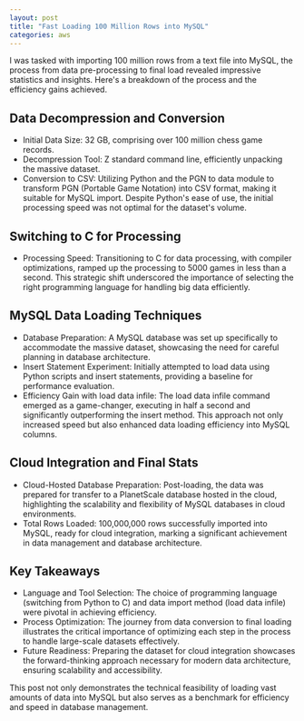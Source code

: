 ```yaml
---
layout: post
title: "Fast Loading 100 Million Rows into MySQL"
categories: aws
---
```


I was tasked with importing 100 million rows from a text file into MySQL, the process from data pre-processing to final load revealed impressive statistics and insights. Here's a breakdown of the process and the efficiency gains achieved.

## Data Decompression and Conversion
- Initial Data Size: 32 GB, comprising over 100 million chess game records.
- Decompression Tool: Z standard command line, efficiently unpacking the massive dataset.
- Conversion to CSV: Utilizing Python and the PGN to data module to transform PGN (Portable Game Notation) into CSV format, making it suitable for MySQL import. Despite Python's ease of use, the initial processing speed was not optimal for the dataset's volume.

## Switching to C for Processing
- Processing Speed: Transitioning to C for data processing, with compiler optimizations, ramped up the processing to 5000 games in less than a second. This strategic shift underscored the importance of selecting the right programming language for handling big data efficiently.

## MySQL Data Loading Techniques
- Database Preparation: A MySQL database was set up specifically to accommodate the massive dataset, showcasing the need for careful planning in database architecture.
- Insert Statement Experiment: Initially attempted to load data using Python scripts and insert statements, providing a baseline for performance evaluation.
- Efficiency Gain with load data infile: The load data infile command emerged as a game-changer, executing in half a second and significantly outperforming the insert method. This approach not only increased speed but also enhanced data loading efficiency into MySQL columns.

## Cloud Integration and Final Stats
- Cloud-Hosted Database Preparation: Post-loading, the data was prepared for transfer to a PlanetScale database hosted in the cloud, highlighting the scalability and flexibility of MySQL databases in cloud environments.
- Total Rows Loaded: 100,000,000 rows successfully imported into MySQL, ready for cloud integration, marking a significant achievement in data management and database architecture.

## Key Takeaways
- Language and Tool Selection: The choice of programming language (switching from Python to C) and data import method (load data infile) were pivotal in achieving efficiency.
- Process Optimization: The journey from data conversion to final loading illustrates the critical importance of optimizing each step in the process to handle large-scale datasets effectively.
- Future Readiness: Preparing the dataset for cloud integration showcases the forward-thinking approach necessary for modern data architecture, ensuring scalability and accessibility.

This post not only demonstrates the technical feasibility of loading vast amounts of data into MySQL but also serves as a benchmark for efficiency and speed in database management.